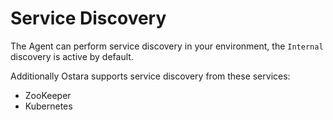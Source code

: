 # Service Discovery

The Agent can perform service discovery in your environment, the `Internal` discovery is active by default.&#x20;

Additionally Ostara supports service discovery from these services:

* ZooKeeper
* Kubernetes
